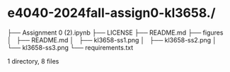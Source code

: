 # e4040-2024fall-assign0-kl3658./
├── Assignment 0 (2).ipynb
├── LICENSE
├── README.md
├── figures
│   ├── README.md
│   ├── kl3658-ss1.png
│   ├── kl3658-ss2.png
│   └── kl3658-ss3.png
└── requirements.txt

1 directory, 8 files

